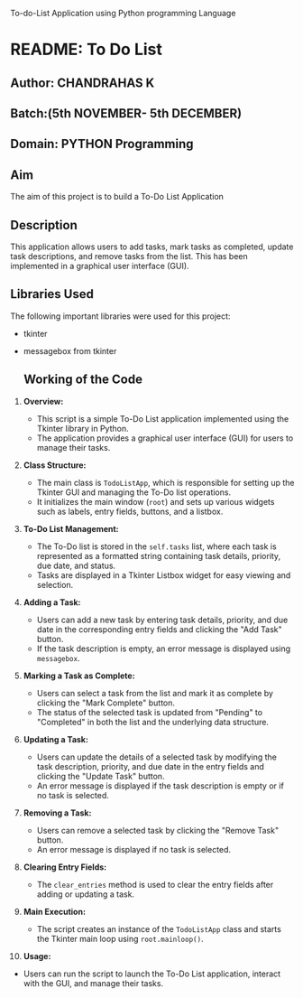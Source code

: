 To-do-List Application using Python programming Language

# README: To Do List

## Author: CHANDRAHAS K

## Batch:(5th NOVEMBER- 5th DECEMBER)

## Domain: PYTHON Programming

## Aim

The aim of this project is to build a To-Do List Application

## Description

This application allows users to add tasks, mark tasks as completed, update task descriptions, and remove tasks from the list. This has been implemented in a graphical user interface (GUI).

## Libraries Used

The following important libraries were used for this project:

- tkinter
- messagebox from tkinter

  ## Working of the Code 

1. **Overview:**
   - This script is a simple To-Do List application implemented using the Tkinter library in Python.
   - The application provides a graphical user interface (GUI) for users to manage their tasks.

2. **Class Structure:**
   - The main class is `TodoListApp`, which is responsible for setting up the Tkinter GUI and managing the To-Do list operations.
   - It initializes the main window (`root`) and sets up various widgets such as labels, entry fields, buttons, and a listbox.

3. **To-Do List Management:**
   - The To-Do list is stored in the `self.tasks` list, where each task is represented as a formatted string containing task details, priority, due date, and status.
   - Tasks are displayed in a Tkinter Listbox widget for easy viewing and selection.

4. **Adding a Task:**
   - Users can add a new task by entering task details, priority, and due date in the corresponding entry fields and clicking the "Add Task" button.
   - If the task description is empty, an error message is displayed using `messagebox`.

5. **Marking a Task as Complete:**
   - Users can select a task from the list and mark it as complete by clicking the "Mark Complete" button.
   - The status of the selected task is updated from "Pending" to "Completed" in both the list and the underlying data structure.

6. **Updating a Task:**
   - Users can update the details of a selected task by modifying the task description, priority, and due date in the entry fields and clicking the "Update Task" button.
   - An error message is displayed if the task description is empty or if no task is selected.

7. **Removing a Task:**
   - Users can remove a selected task by clicking the "Remove Task" button.
   - An error message is displayed if no task is selected.

8. **Clearing Entry Fields:**
   - The `clear_entries` method is used to clear the entry fields after adding or updating a task.

9. **Main Execution:**
   - The script creates an instance of the `TodoListApp` class and starts the Tkinter main loop using `root.mainloop()`.

10. **Usage:**
   - Users can run the script to launch the To-Do List application, interact with the GUI, and manage their tasks.
